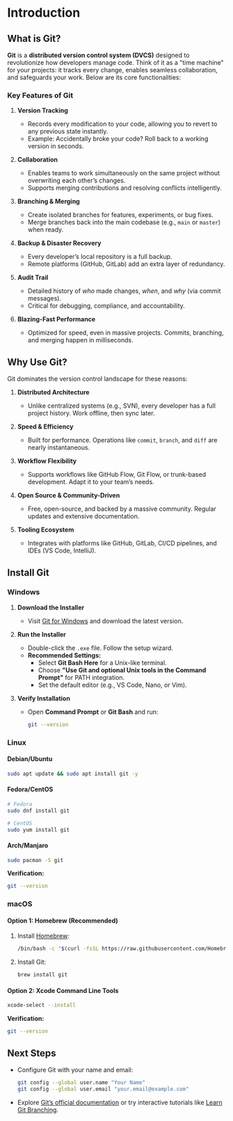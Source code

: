 # Introduction

## What is Git?

**Git** is a **distributed version control system (DVCS)** designed to revolutionize how developers manage code. Think of it as a "time machine" for your projects: it tracks every change, enables seamless collaboration, and safeguards your work. Below are its core functionalities:

### Key Features of Git
1. **Version Tracking**
   - Records every modification to your code, allowing you to revert to any previous state instantly.
   - Example: Accidentally broke your code? Roll back to a working version in seconds.

2. **Collaboration**
   - Enables teams to work simultaneously on the same project without overwriting each other’s changes.
   - Supports merging contributions and resolving conflicts intelligently.

3. **Branching & Merging**
   - Create isolated branches for features, experiments, or bug fixes.
   - Merge branches back into the main codebase (e.g., `main` or `master`) when ready.

4. **Backup & Disaster Recovery**
   - Every developer’s local repository is a full backup.
   - Remote platforms (GitHub, GitLab) add an extra layer of redundancy.

5. **Audit Trail**
   - Detailed history of *who* made changes, *when*, and *why* (via commit messages).
   - Critical for debugging, compliance, and accountability.

6. **Blazing-Fast Performance**
   - Optimized for speed, even in massive projects. Commits, branching, and merging happen in milliseconds.

## Why Use Git?

Git dominates the version control landscape for these reasons:

1. **Distributed Architecture**
   - Unlike centralized systems (e.g., SVN), every developer has a full project history. Work offline, then sync later.

2. **Speed & Efficiency**
   - Built for performance. Operations like `commit`, `branch`, and `diff` are nearly instantaneous.

3. **Workflow Flexibility**
   - Supports workflows like GitHub Flow, Git Flow, or trunk-based development. Adapt it to your team’s needs.

4. **Open Source & Community-Driven**
   - Free, open-source, and backed by a massive community. Regular updates and extensive documentation.

5. **Tooling Ecosystem**
   - Integrates with platforms like GitHub, GitLab, CI/CD pipelines, and IDEs (VS Code, IntelliJ).

## Install Git

### Windows
1. **Download the Installer**
   - Visit [Git for Windows](https://git-scm.com/downloads) and download the latest version.

2. **Run the Installer**
   - Double-click the `.exe` file. Follow the setup wizard.
   - **Recommended Settings:**
     - Select **Git Bash Here** for a Unix-like terminal.
     - Choose **"Use Git and optional Unix tools in the Command Prompt"** for PATH integration.
     - Set the default editor (e.g., VS Code, Nano, or Vim).

3. **Verify Installation**
   - Open **Command Prompt** or **Git Bash** and run:
     ```bash
     git --version
     ```

### Linux
#### Debian/Ubuntu
```bash
sudo apt update && sudo apt install git -y
```

#### Fedora/CentOS
```bash
# Fedora
sudo dnf install git

# CentOS
sudo yum install git
```

#### Arch/Manjaro
```bash
sudo pacman -S git
```

**Verification:**
```bash
git --version
```

### macOS
#### Option 1: Homebrew (Recommended)
1. Install [Homebrew](https://brew.sh/):
   ```bash
   /bin/bash -c "$(curl -fsSL https://raw.githubusercontent.com/Homebrew/install/HEAD/install.sh)"
   ```
2. Install Git:
   ```bash
   brew install git
   ```

#### Option 2: Xcode Command Line Tools
```bash
xcode-select --install
```

**Verification:**
```bash
git --version
```

## Next Steps
- Configure Git with your name and email:
  ```bash
  git config --global user.name "Your Name"
  git config --global user.email "your.email@example.com"
  ```
- Explore [Git’s official documentation](https://git-scm.com/doc) or try interactive tutorials like [Learn Git Branching](https://learngitbranching.js.org/).
